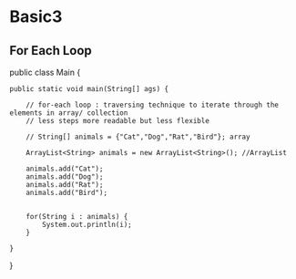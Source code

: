 # Basic3

## For Each Loop
public class Main {

	public static void main(String[] ags) {
		
		// for-each loop : traversing technique to iterate through the elements in array/ collection
		// less steps more readable but less flexible
		
		// String[] animals = {"Cat","Dog","Rat","Bird"}; array
		
		ArrayList<String> animals = new ArrayList<String>(); //ArrayList
		
		animals.add("Cat");
		animals.add("Dog");
		animals.add("Rat");
		animals.add("Bird");
		
		
		for(String i : animals) {
			System.out.println(i);
		}
		
	}

}
